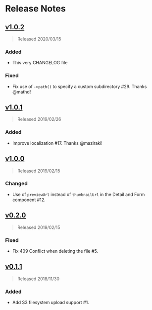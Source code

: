 # Release Notes

## [v1.0.2](https://github.com/ctessier/nova-advanced-image-field/compare/v1.0.1...v1.0.2)

> Released 2020/03/15

### Added

- This very CHANGELOG file

### Fixed

- Fix use of `->path()` to specify a custom subdirectory #29. Thanks @mathd!

## [v1.0.1](https://github.com/ctessier/nova-advanced-image-field/compare/v1.0.0...v1.0.1)

> Released 2019/02/26

### Added

- Improve localization #17. Thanks @maziraki!

## [v1.0.0](https://github.com/ctessier/nova-advanced-image-field/compare/v0.2.0...v1.0.0)

> Released 2019/02/15

### Changed

- Use of `previewUrl` instead of `thumbnailUrl` in the Detail and Form component #12.

## [v0.2.0](https://github.com/ctessier/nova-advanced-image-field/compare/v0.1.1...v0.2.0)

> Released 2019/02/15

### Fixed

- Fix 409 Conflict when deleting the file #5.

## [v0.1.1](https://github.com/ctessier/nova-advanced-image-field/compare/v0.1.0...v0.1.1)

> Released 2018/11/30

### Added

- Add S3 filesystem upload support #1.
